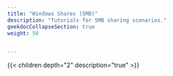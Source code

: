 ```yaml
---
title: "Windows Shares (SMB)"
description: "Tutorials for SMB sharing scenarios."
geekdocCollapseSection: true
weight: 50


---
```


{{< children depth="2" description="true" >}}